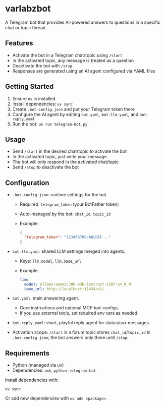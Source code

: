 # varlabzbot

A Telegram bot that provides AI-powered answers to questions in a specific chat or topic thread.

## Features

- Activate the bot in a Telegram chat/topic using `/start`
- In the activated topic, any message is treated as a question
- Deactivate the bot with `/stop`
- Responses are generated using an AI agent configured via YAML files

## Getting Started

1. Ensure `uv` is installed.
2. Install dependencies: `uv sync`
3. Create `.bot-config.json` and put your Telegram token there
4. Configure the AI agent by editing `bot.yaml`, `bot-llm.yaml`, and `bot-reply.yaml`
5. Run the bot: `uv run telegram-bot.py`

## Usage

- Send `/start` in the desired chat/topic to activate the bot
- In the activated topic, just write your message
- The bot will only respond in the activated chat/topic
- Send `/stop` to deactivate the bot

## Configuration

- `.bot-config.json`: runtime settings for the bot.
  - Required: `telegram_token` (your BotFather token)
  - Auto-managed by the bot: `chat_id`, `topic_id`
  - Example:

    ```json
    {
      "telegram_token": "123456789:ABCDEF..."
    }
    ```

- `bot-llm.yaml`: shared LLM settings merged into agents.
  - Keys: `llm.model`, `llm.base_url`
  - Example:

    ```yaml
    llm:
      model: ollama:qwen3:30b-a3b-instruct-2507-q4_K_M
      base_url: http://localhost:11434/v1/
    ```

- `bot.yaml`: main answering agent.
  - Core instructions and optional MCP tool configs.
  - If you use external tools, set required env vars as needed.

- `bot-reply.yaml`: short, playful reply agent for status/aux messages.

- Activation scope: `/start` in a forum topic stores `chat_id`/`topic_id` in `.bot-config.json`; the bot answers only there until `/stop`.

## Requirements

- Python (managed via uv)
- Dependencies: `ask`, `python-telegram-bot`

Install dependencies with:
```
uv sync
```

Or add new dependencies with `uv add <package>`.
